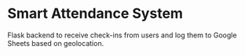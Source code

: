 # Smart Attendance System

Flask backend to receive check-ins from users and log them to Google Sheets based on geolocation.
